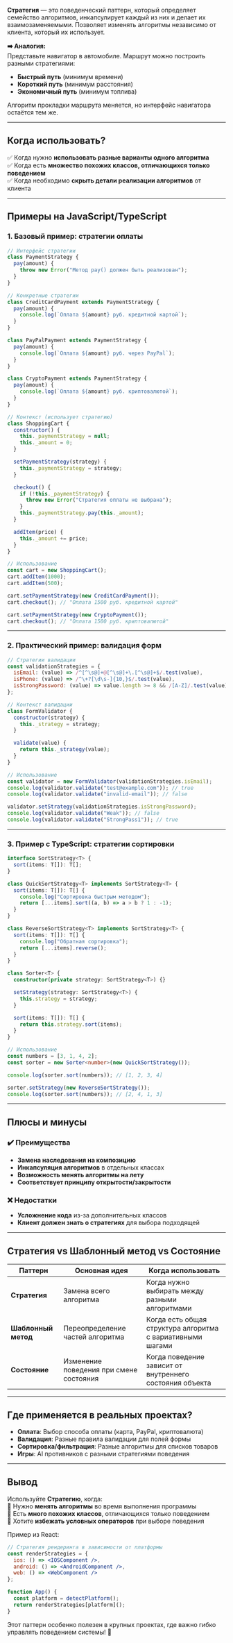 **Стратегия** — это поведенческий паттерн, который определяет семейство алгоритмов, инкапсулирует каждый из них и делает их взаимозаменяемыми. Позволяет изменять алгоритмы независимо от клиента, который их использует.

**➡️ Аналогия:**  
Представьте навигатор в автомобиле. Маршрут можно построить разными стратегиями:  
- **Быстрый путь** (минимум времени)  
- **Короткий путь** (минимум расстояния)  
- **Экономичный путь** (минимум топлива)  

Алгоритм прокладки маршрута меняется, но интерфейс навигатора остаётся тем же.

---
## **Когда использовать?**  

✅ Когда нужно **использовать разные варианты одного алгоритма**  
✅ Когда есть **множество похожих классов, отличающихся только поведением**  
✅ Когда необходимо **скрыть детали реализации алгоритмов** от клиента  

---
## **Примеры на JavaScript/TypeScript**

### **1. Базовый пример: стратегии оплаты**  
```javascript
// Интерфейс стратегии
class PaymentStrategy {
  pay(amount) {
    throw new Error("Метод pay() должен быть реализован");
  }
}

// Конкретные стратегии
class CreditCardPayment extends PaymentStrategy {
  pay(amount) {
    console.log(`Оплата ${amount} руб. кредитной картой`);
  }
}

class PayPalPayment extends PaymentStrategy {
  pay(amount) {
    console.log(`Оплата ${amount} руб. через PayPal`);
  }
}

class CryptoPayment extends PaymentStrategy {
  pay(amount) {
    console.log(`Оплата ${amount} руб. криптовалютой`);
  }
}

// Контекст (использует стратегию)
class ShoppingCart {
  constructor() {
    this._paymentStrategy = null;
    this._amount = 0;
  }

  setPaymentStrategy(strategy) {
    this._paymentStrategy = strategy;
  }

  checkout() {
    if (!this._paymentStrategy) {
      throw new Error("Стратегия оплаты не выбрана");
    }
    this._paymentStrategy.pay(this._amount);
  }

  addItem(price) {
    this._amount += price;
  }
}

// Использование
const cart = new ShoppingCart();
cart.addItem(1000);
cart.addItem(500);

cart.setPaymentStrategy(new CreditCardPayment());
cart.checkout(); // "Оплата 1500 руб. кредитной картой"

cart.setPaymentStrategy(new CryptoPayment());
cart.checkout(); // "Оплата 1500 руб. криптовалютой"
```

---
### **2. Практический пример: валидация форм**  
```javascript
// Стратегии валидации
const validationStrategies = {
  isEmail: (value) => /^[^\s@]+@[^\s@]+\.[^\s@]+$/.test(value),
  isPhone: (value) => /^\+?[\d\s-]{10,}$/.test(value),
  isStrongPassword: (value) => value.length >= 8 && /[A-Z]/.test(value) && /\d/.test(value),
};

// Контекст валидации
class FormValidator {
  constructor(strategy) {
    this._strategy = strategy;
  }

  validate(value) {
    return this._strategy(value);
  }
}

// Использование
const validator = new FormValidator(validationStrategies.isEmail);
console.log(validator.validate("test@example.com")); // true
console.log(validator.validate("invalid-email")); // false

validator.setStrategy(validationStrategies.isStrongPassword);
console.log(validator.validate("Weak")); // false
console.log(validator.validate("StrongPass1")); // true
```

---
### **3. Пример с TypeScript: стратегии сортировки**  
```typescript
interface SortStrategy<T> {
  sort(items: T[]): T[];
}

class QuickSortStrategy<T> implements SortStrategy<T> {
  sort(items: T[]): T[] {
    console.log("Сортировка быстрым методом");
    return [...items].sort((a, b) => a > b ? 1 : -1);
  }
}

class ReverseSortStrategy<T> implements SortStrategy<T> {
  sort(items: T[]): T[] {
    console.log("Обратная сортировка");
    return [...items].reverse();
  }
}

class Sorter<T> {
  constructor(private strategy: SortStrategy<T>) {}

  setStrategy(strategy: SortStrategy<T>) {
    this.strategy = strategy;
  }

  sort(items: T[]): T[] {
    return this.strategy.sort(items);
  }
}

// Использование
const numbers = [3, 1, 4, 2];
const sorter = new Sorter<number>(new QuickSortStrategy());

console.log(sorter.sort(numbers)); // [1, 2, 3, 4]

sorter.setStrategy(new ReverseSortStrategy());
console.log(sorter.sort(numbers)); // [2, 4, 1, 3]
```

---
## **Плюсы и минусы**  

### **✔️ Преимущества**  
- **Замена наследования на композицию**  
- **Инкапсуляция алгоритмов** в отдельных классах  
- **Возможность менять алгоритмы на лету**  
- **Соответствует принципу открытости/закрытости**  

### **❌ Недостатки**  
- **Усложнение кода** из-за дополнительных классов  
- **Клиент должен знать о стратегиях** для выбора подходящей  

---
## **Стратегия vs Шаблонный метод vs Состояние** 

| Паттерн | Основная идея | Когда использовать |  
|---------|---------------|--------------------|  
| **Стратегия** | Замена всего алгоритма | Когда нужно выбирать между разными алгоритмами |  
| **Шаблонный метод** | Переопределение частей алгоритма | Когда есть общая структура алгоритма с вариативными шагами |  
| **Состояние** | Изменение поведения при смене состояния | Когда поведение зависит от внутреннего состояния объекта |  

---
## **Где применяется в реальных проектах?**  

- **Оплата**: Выбор способа оплаты (карта, PayPal, криптовалюта)  
- **Валидация**: Разные правила валидации для полей формы  
- **Сортировка/фильтрация**: Разные алгоритмы для списков товаров  
- **Игры**: AI противников с разными стратегиями поведения  

---
## **Вывод**  

Используйте **Стратегию**, когда:  
🔹 Нужно **менять алгоритмы** во время выполнения программы  
🔹 Есть **много похожих классов**, отличающихся только поведением  
🔹 Хотите **избежать условных операторов** при выборе поведения  

Пример из React:  
```jsx
// Стратегия рендеринга в зависимости от платформы
const renderStrategies = {
  ios: () => <IOSComponent />,
  android: () => <AndroidComponent />,
  web: () => <WebComponent />
};

function App() {
  const platform = detectPlatform();
  return renderStrategies[platform]();
}
```

Этот паттерн особенно полезен в крупных проектах, где важно гибко управлять поведением системы! 🚀